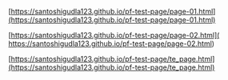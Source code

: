 [https://santoshigudla123.github.io/pf-test-page/page-01.html](https://santoshigudla123.github.io/pf-test-page/page-01.html)

[https://santoshigudla123.github.io/pf-test-page/page-02.html]( https://santoshigudla123.github.io/pf-test-page/page-02.html)

[https://santoshigudla123.github.io/pf-test-page/te_page.html](https://santoshigudla123.github.io/pf-test-page/te_page.html)
